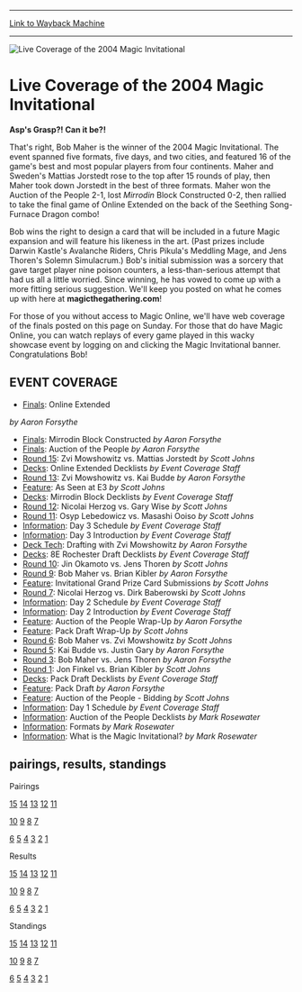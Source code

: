 
---
[Link to Wayback Machine](https://web.archive.org/web/20210502174626/https://magic.wizards.com/en/events/coverage/mi04)

[_metadata_:description]:- "Asp's Grasp?! Can it be?! That's right, Bob Maher is the winner of the 2004 Magic Invitational. The event spanned five formats, five days, and two cities, and featured 16 of the game's best and most popular players from four continents. Maher and Sweden's Mattias Jorstedt rose to the top after 15 rounds of play, then Maher took down Jorstedt in the best of three formats. Maher"
[_metadata_:generator]:- "Drupal 7 (http://drupal.org)"
[_metadata_:node]:- "579491"
[_metadata_:source]:- "div-block-system-main"
[_metadata_:title]:- "Live Coverage of the 2004 Magic Invitational"
[_metadata_:wayback_capture_timestamp]:- "2021-05-02 17:46:26"
[_metadata_:wayback_raw_url]:- "https://web.archive.org/web/20210502174626id_/https://magic.wizards.com/en/events/coverage/mi04"
[_metadata_:wayback_url]:- "https://magic.wizards.com/en/events/coverage/mi04"
---







![Live Coverage of the 2004 Magic Invitational](https://media.magic.wizards.com/images/banner/large_1_4.jpg)





Live Coverage of the 2004 Magic Invitational
============================================












**Asp's Grasp?! Can it be?!**


That's right, Bob Maher is the winner of the 2004 Magic Invitational. The event spanned five formats, five days, and two cities, and featured 16 of the game's best and most popular players from four continents. Maher and Sweden's Mattias Jorstedt rose to the top after 15 rounds of play, then Maher took down Jorstedt in the best of three formats. Maher won the Auction of the People 2-1, lost *Mirrodin* Block Constructed 0-2, then rallied to take the final game of Online Extended on the back of the Seething Song-Furnace Dragon combo!


Bob wins the right to design a card that will be included in a future Magic expansion and will feature his likeness in the art. (Past prizes include Darwin Kastle's Avalanche Riders, Chris Pikula's Meddling Mage, and Jens Thoren's Solemn Simulacrum.) Bob's initial submission was a sorcery that gave target player nine poison counters, a less-than-serious attempt that had us all a little worried. Since winning, he has vowed to come up with a more fitting serious suggestion. We'll keep you posted on what he comes up with here at **magicthegathering.com**!


For those of you without access to Magic Online, we'll have web coverage of the finals posted on this page on Sunday. For those that do have Magic Online, you can watch replays of every game played in this wacky showcase event by logging on and clicking the Magic Invitational banner. Congratulations Bob!



EVENT COVERAGE
--------------




* [Finals](/en/articles/archive/event-coverage/finals-online-extended-2004-05-16): Online Extended

 *by Aaron Forsythe*
* [Finals](/en/articles/archive/event-coverage/finals-mirrodin-block-constructed-2004-05-16): Mirrodin Block Constructed
 *by Aaron Forsythe*
* [Finals](/en/articles/archive/event-coverage/finals-auction-people-2004-05-16): Auction of the People
 *by Aaron Forsythe*
* [Round 15](/en/articles/archive/event-coverage/round-15-feature-match-zvi-mowshowitz-vs-mattias-jorstedt-2004-05-13): Zvi Mowshowitz vs. Mattias Jorstedt
 *by Scott Johns*
* [Decks](/en/articles/archive/event-coverage/2004-magic-invitational-decklists-2004-05-13): Online Extended Decklists
 *by Event Coverage Staff*
* [Round 13](/en/articles/archive/event-coverage/round-13-feature-match-zvi-mowshowitz-vs-kai-budde-2004-05-13): Zvi Mowshowitz vs. Kai Budde
 *by Aaron Forsythe*
* [Feature](/en/articles/archive/event-coverage/seen-e3-2004-05-13): As Seen at E3
 *by Scott Johns*
* [Decks](/en/articles/archive/event-coverage/decks-mirrodin-block-decklists-2004-05-13): Mirrodin Block Decklists
 *by Event Coverage Staff*
* [Round 12](/en/articles/archive/event-coverage/round-12-feature-match-nicolai-herzog-vs-gary-wise-2004-05-13): Nicolai Herzog vs. Gary Wise
 *by Scott Johns*
* [Round 11](/en/articles/archive/event-coverage/round-11-feature-match-osyp-lebedowicz-vs-masashi-ooiso-2004-05-13): Osyp Lebedowicz vs. Masashi Ooiso
 *by Scott Johns*
* [Information](/en/articles/archive/event-coverage/day-3-schedule-2004-05-13): Day 3 Schedule
 *by Event Coverage Staff*
* [Information](/en/articles/archive/event-coverage/day-3-introduction-2004-05-13): Day 3 Introduction
 *by Event Coverage Staff*
* [Deck Tech](/en/articles/archive/event-coverage/deck-tech-drafting-zvi-mowshowitz-2004-05-12): Drafting with Zvi Mowshowitz
 *by Aaron Forsythe*
* [Decks](/en/articles/archive/event-coverage/decks-8e-rochester-draft-decklists-2004-05-12): 8E Rochester Draft Decklists
 *by Event Coverage Staff*
* [Round 10](/en/articles/archive/event-coverage/round-10-feature-match-jin-okamoto-vs-jens-thoren-2004-05-12): Jin Okamoto vs. Jens Thoren
 *by Scott Johns*
* [Round 9](/en/articles/archive/event-coverage/round-9-feature-match-bob-maher-vs-brian-kibler-2004-05-12): Bob Maher vs. Brian Kibler
 *by Aaron Forsythe*
* [Feature](/en/articles/archive/event-coverage/invitational-grand-prize-card-submissions-2004-05-12): Invitational Grand Prize Card Submissions
 *by Scott Johns*
* [Round 7](/en/articles/archive/event-coverage/round-7-feature-match-nicolai-herzog-vs-dirk-baberowski-2004-05-12): Nicolai Herzog vs. Dirk Baberowski
 *by Scott Johns*
* [Information](/en/articles/archive/event-coverage/day-2-schedule-2004-05-12): Day 2 Schedule
 *by Event Coverage Staff*
* [Information](/en/articles/archive/event-coverage/day-2-introduction-2004-05-12): Day 2 Introduction
 *by Event Coverage Staff*
* [Feature](/en/articles/archive/event-coverage/feature-auction-people-wrap-2004-05-11): Auction of the People Wrap-Up
 *by Aaron Forsythe*
* [Feature](/en/articles/archive/event-coverage/feature-pack-draft-wrap-2004-05-11): Pack Draft Wrap-Up
 *by Scott Johns*
* [Round 6](/en/articles/archive/event-coverage/round-6-feature-match-bob-maher-vs-zvi-mowshowitz-2004-05-11): Bob Maher vs. Zvi Mowshowitz
 *by Scott Johns*
* [Round 5](/en/articles/archive/event-coverage/round-5-feature-match-kai-budde-vs-justin-gary-2004-05-11): Kai Budde vs. Justin Gary
 *by Aaron Forsythe*
* [Round 3](/en/articles/archive/event-coverage/round-3-feature-match-bob-maher-vs-jens-thoren-2004-05-11): Bob Maher vs. Jens Thoren
 *by Aaron Forsythe*
* [Round 1](/en/articles/archive/event-coverage/round-1-feature-match-jon-finkel-vs-brian-kibler-2004-05-11): Jon Finkel vs. Brian Kibler
 *by Scott Johns*
* [Decks](/en/articles/archive/event-coverage/decks-pack-draft-decklists-2004-05-11): Pack Draft Decklists
 *by Event Coverage Staff*
* [Feature](/en/articles/archive/event-coverage/pack-draft-2004-05-11): Pack Draft
 *by Aaron Forsythe*
* [Feature](/en/articles/archive/event-coverage/feature-auction-people-bidding-2004-05-11): Auction of the People - Bidding
 *by Scott Johns*
* [Information](/en/articles/archive/event-coverage/day-1-schedule-2004-05-11): Day 1 Schedule
 *by Event Coverage Staff*
* [Information](http://archive.wizards.com/Magic/Magazine/Article.aspx?x=mtgcom/arcana/558): Auction of the People Decklists
 *by Mark Rosewater*
* [Information](http://archive.wizards.com/Magic/Magazine/Article.aspx?x=mtgcom/feature/mi04): Formats
 *by Mark Rosewater*
* [Information](http://archive.wizards.com/Magic/Magazine/Article.aspx?x=mtgcom/feature/211): What is the Magic Invitational?
 *by Mark Rosewater*



pairings, results, standings
----------------------------




Pairings


[15](/en/articles/archive/event-coverage/round-15-pairings-2004-05-13) [14](/en/articles/archive/event-coverage/round-14-pairings-2004-05-13) [13](/en/articles/archive/event-coverage/round-13-pairings-2004-05-13) [12](/en/articles/archive/event-coverage/round-12-pairings-2004-05-13) [11](/en/articles/archive/event-coverage/round-11-pairings-2004-05-13)


[10](/en/articles/archive/event-coverage/round-10-pairings-2004-05-12) [9](/en/articles/archive/event-coverage/round-9-pairings-2004-05-12) [8](/en/articles/archive/event-coverage/round-8-pairings-2004-05-12) [7](/en/articles/archive/event-coverage/round-7-pairings-2004-05-12)


[6](/en/articles/archive/event-coverage/round-6-pairings-2004-05-11) [5](/en/articles/archive/event-coverage/round-5-pairings-2004-05-11) [4](/en/articles/archive/event-coverage/round-4-pairings-2004-05-11) [3](/en/articles/archive/event-coverage/round-3-pairings-2004-05-11) [2](/en/articles/archive/event-coverage/round-2-pairings-2004-05-11) [1](/en/articles/archive/event-coverage/round-1-pairings-2004-05-11)




Results


[15](/en/articles/archive/event-coverage/round-15-results-2004-05-13) [14](/en/articles/archive/event-coverage/round-14-results-2004-05-13) [13](/en/articles/archive/event-coverage/round-13-results-2004-05-13) [12](/en/articles/archive/event-coverage/round-12-results-2004-05-13) [11](/en/articles/archive/event-coverage/round-11-results-2004-05-13)


[10](/en/articles/archive/event-coverage/round-10-results-2004-05-12) [9](/en/articles/archive/event-coverage/round-9-results-2004-05-12) [8](/en/articles/archive/event-coverage/round-8-results-2004-05-12) [7](/en/articles/archive/event-coverage/round-7-results-2004-05-12)


[6](/en/articles/archive/event-coverage/round-6-results-2004-05-11) [5](/en/articles/archive/event-coverage/round-5-results-2004-05-11) [4](/en/articles/archive/event-coverage/round-4-results-2004-05-11) [3](/en/articles/archive/event-coverage/round-3-results-2004-05-11) [2](/en/articles/archive/event-coverage/round-2-results-2004-05-11) [1](/en/articles/archive/event-coverage/round-1-results-2004-05-11)




Standings


[15](/en/articles/archive/event-coverage/round-15-standings-2004-05-13) [14](/en/articles/archive/event-coverage/round-14-standings-2004-05-13) [13](/en/articles/archive/event-coverage/round-13-standings-2004-05-13) [12](/en/articles/archive/event-coverage/round-12-standings-2004-05-13) [11](/en/articles/archive/event-coverage/round-11-standings-2004-05-13)


[10](/en/articles/archive/event-coverage/round-10-standings-2004-05-12) [9](/en/articles/archive/event-coverage/round-9-standings-2004-05-12) [8](/en/articles/archive/event-coverage/round-8-standings-2004-05-12) [7](/en/articles/archive/event-coverage/round-7-standings-2004-05-12)


[6](/en/articles/archive/event-coverage/round-6-standings-2004-05-11) [5](/en/articles/archive/event-coverage/round-5-standings-2004-05-11) [4](/en/articles/archive/event-coverage/round-4-standings-2004-05-11) [3](/en/articles/archive/event-coverage/round-3-standings-2004-05-11) [2](/en/articles/archive/event-coverage/round-2-standings-2004-05-11) [1](/en/articles/archive/event-coverage/round-1-standings-2004-05-11)





 

